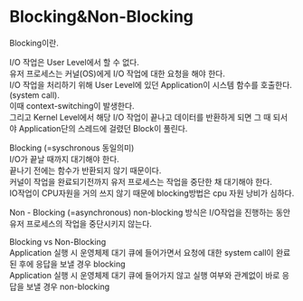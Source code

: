 # Blocking&Non-Blocking

Blocking이란.

I/O 작업은 User Level에서 할 수 없다.  
유저 프로세스는 커널(OS)에게 I/O 작업에 대한 요청을 해야 한다.  
I/O 작업을 처리하기 위해 User Level에 있던 Application이 시스템 함수를 호출한다. (system call).  
이때 context-switching이 발생한다.  
그리고 Kernel Level에서 해당 I/O 작업이 끝나고 데이터를 반환하게 되면 그 때 되서야 Application단의 스레드에 걸렸던 Block이 풀린다.

Blocking (=syschronous 동일의미)  
I/O가 끝날 때까지 대기해야 한다.  
끝나기 전에는 함수가 반환되지 않기 때문이다.  
커널이 작업을 완료되기전까지 유저 프로세스는 작업을 중단한 채 대기해야 한다.   
IO작업이 CPU자원을 거의 쓰지 않기 때문에 blocking방법은 cpu 자원 낭비가 심하다.  


Non - Blocking (=asynchronous) 
non-blocking 방식은 I/O작업을 진행하는 동안 유저 프로세스의 작업을 중단시키지 않는다.  

Blocking vs Non-Blocking  
Application 실행 시 운영체제 대기 큐에 들어가면서 요청에 대한 system call이 완료된 후에 응답을 보낼 경우 blocking  
Application 실행 시 운영체제 대기 큐에 들어가지 않고 실행 여부와 관계없이 바로 응답을 보낼 경우 non-blocking  